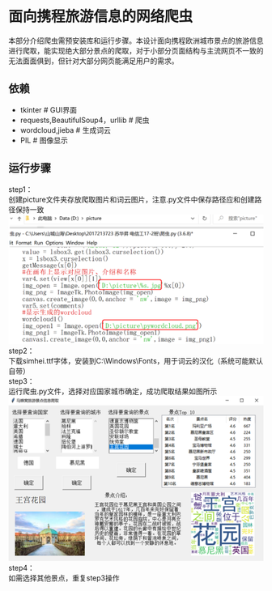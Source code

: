 # 面向携程旅游信息的网络爬虫
本部分介绍爬虫需预安装库和运行步骤。本设计面向携程欧洲城市景点的旅游信息进行爬取，能实现绝大部分景点的爬取，对于小部分页面结构与主流网页不一致的无法面面俱到，但针对大部分网页能满足用户的需求。
## 依赖
* tkinter # GUI界面
* requests,BeautifulSoup4，urllib # 爬虫
* wordcloud,jieba # 生成词云
* PIL # 图像显示
## 运行步骤
step1：<br>
创建picture文件夹存放爬取图片和词云图片，注意.py文件中保存路径应和创建路径保持一致<br>
![不存在](https://github.com/westernworld/hello-world/blob/master/img-folder/path.png)<br>
step2：<br>
下载simhei.ttf字体，安装到C:\Windows\Fonts，用于词云的汉化（系统可能默认自带）<br>
step3：<br>
运行爬虫.py文件，选择对应国家城市确定，成功爬取结果如图所示<br>
![不存在](https://github.com/westernworld/hello-world/blob/master/img-folder/result.png)<br>
step4：<br>
如需选择其他景点，重复step3操作<br>
